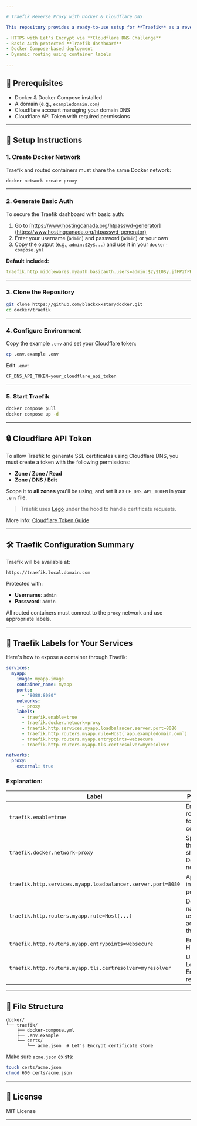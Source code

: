 ```yaml
---

# Traefik Reverse Proxy with Docker & Cloudflare DNS

This repository provides a ready-to-use setup for **Traefik** as a reverse proxy, featuring:

- HTTPS with Let's Encrypt via **Cloudflare DNS Challenge**
- Basic Auth-protected **Traefik dashboard**
- Docker Compose-based deployment
- Dynamic routing using container labels

---
```


## 🧰 Prerequisites

- Docker & Docker Compose installed
- A domain (e.g., `exampledomain.com`)
- Cloudflare account managing your domain DNS
- Cloudflare API Token with required permissions

---

## 🚀 Setup Instructions

### 1. Create Docker Network

Traefik and routed containers must share the same Docker network:

```bash
docker network create proxy
```

---

### 2. Generate Basic Auth

To secure the Traefik dashboard with basic auth:

1. Go to [https://www.hostingcanada.org/htpasswd-generator](https://www.hostingcanada.org/htpasswd-generator)
2. Enter your username (`admin`) and password (`admin`) or your own
3. Copy the output (e.g., `admin:$2y$...`) and use it in your `docker-compose.yml`

**Default included:**

```yaml
traefik.http.middlewares.myauth.basicauth.users=admin:$2y$10$y.jfFP2fPRSSnGX2zLibg.xAB6rOG7PjHR.3ltdm0uHi.HWKVBEJ6
```

---

### 3. Clone the Repository

```bash
git clone https://github.com/blackxxxstar/docker.git
cd docker/traefik
```

---

### 4. Configure Environment

Copy the example `.env` and set your Cloudflare token:

```bash
cp .env.example .env
```

Edit `.env`:

```env
CF_DNS_API_TOKEN=your_cloudflare_api_token
```

---

### 5. Start Traefik

```bash
docker compose pull
docker compose up -d
```

---

## 🔒 Cloudflare API Token

To allow Traefik to generate SSL certificates using Cloudflare DNS, you must create a token with the following permissions:

- **Zone / Zone / Read**
- **Zone / DNS / Edit**

Scope it to **all zones** you'll be using, and set it as `CF_DNS_API_TOKEN` in your `.env` file.

> Traefik uses [Lego](https://go-acme.github.io/lego/) under the hood to handle certificate requests.

More info: [Cloudflare Token Guide](https://developers.cloudflare.com/api/tokens/create/)

---

## 🛠️ Traefik Configuration Summary

Traefik will be available at:

```https
https://traefik.local.domain.com
```

Protected with:

- **Username**: `admin`
- **Password**: `admin`

All routed containers must connect to the `proxy` network and use appropriate labels.

---

## 🧩 Traefik Labels for Your Services

Here's how to expose a container through Traefik:

```yaml
services:
  myapp:
    image: myapp-image
    container_name: myapp
    ports:
      - "8080:8080"
    networks:
      - proxy
    labels:
      - traefik.enable=true
      - traefik.docker.network=proxy
      - traefik.http.services.myapp.loadbalancer.server.port=8080
      - traefik.http.routers.myapp.rule=Host(`app.exampledomain.com`)
      - traefik.http.routers.myapp.entrypoints=websecure
      - traefik.http.routers.myapp.tls.certresolver=myresolver

networks:
  proxy:
    external: true
```

### Explanation:

| Label | Purpose |
|-------|---------|
| `traefik.enable=true` | Enables routing for this container |
| `traefik.docker.network=proxy` | Specifies the shared Docker network |
| `traefik.http.services.myapp.loadbalancer.server.port=8080` | App’s internal port |
| `traefik.http.routers.myapp.rule=Host(...)` | Domain name used to access the app |
| `traefik.http.routers.myapp.entrypoints=websecure` | Enables HTTPS |
| `traefik.http.routers.myapp.tls.certresolver=myresolver` | Uses Let's Encrypt resolver |

---

## 📁 File Structure

```
docker/
└── traefik/
    ├── docker-compose.yml
    ├── .env.example
    └── certs/
        └── acme.json  # Let's Encrypt certificate store
```

Make sure `acme.json` exists:

```bash
touch certs/acme.json
chmod 600 certs/acme.json
```

---

## 📜 License

MIT License

---
